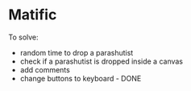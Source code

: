 # Matific

To solve:
- random time to drop a parashutist
- check if a parashutist is dropped inside a canvas
- add comments
- change buttons to keyboard - DONE
